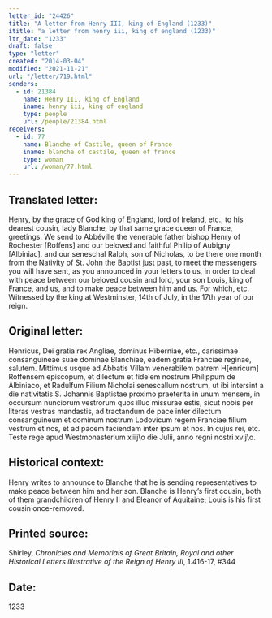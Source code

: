 ```yaml
---
letter_id: "24426"
title: "A letter from Henry III, king of England (1233)"
ititle: "a letter from henry iii, king of england (1233)"
ltr_date: "1233"
draft: false
type: "letter"
created: "2014-03-04"
modified: "2021-11-21"
url: "/letter/719.html"
senders:
  - id: 21384
    name: Henry III, king of England
    iname: henry iii, king of england
    type: people
    url: /people/21384.html
receivers:
  - id: 77
    name: Blanche of Castile, queen of France
    iname: blanche of castile, queen of france
    type: woman
    url: /woman/77.html
---
```

<h2> Translated letter:</h2>Henry, by the grace of God king of England, lord of Ireland, etc., to his dearest cousin, lady Blanche, by that same grace queen of France, greetings.
We send to Abbéville the venerable father bishop Henry of Rochester [Roffens] and our beloved and faithful Philip of Aubigny [Albiniac], and our seneschal Ralph, son of Nicholas, to be there one month from the Nativity of St. John the Baptist just past, to meet the messengers you will have sent, as you announced in your letters to us, in order to deal with peace between our beloved cousin and lord, your son Louis, king of France, and us, and to make peace between him and us.  For which, etc.
Witnessed by the king at Westminster, 14th of July, in the 17th year of our reign.
<h2 class="mt-4"> Original letter:</h2>Henricus, Dei gratia rex Angliae, dominus Hiberniae, etc., carissimae consanguineae suae dominae Blanchiae, eadem gratia Franciae reginae, salutem.
Mittimus usque ad Abbatis Villam venerabilem patrem
H[enricum] Roffensem episcopum, et dilectum et fidelem nostrum Philippum de Albiniaco, et Radulfum Filium Nicholai senescallum nostrum, ut ibi intersint a die nativitatis S. Johannis Baptistae proximo praeterita in unum mensem, in occursum nunciorum vestrorum quos illuc missurae estis, sicut nobis per literas vestras mandastis, ad tractandum de pace inter dilectum consanguineum et dominum nostrum Lodovicum regem Franciae filium vestrum et nos, et ad pacem faciendam inter ipsum et nos.  In cujus rei, etc.
Teste rege apud Westmonasterium xiiij\o die Julii, anno regni nostri xvij\o.
<h2 class="mt-4"> Historical context:</h2>Henry writes to announce to Blanche that he is sending representatives to make peace between him and her son.  Blanche is Henry’s first cousin, both of them grandchildren of Henry II and Eleanor of Aquitaine; Louis is his first cousin once-removed.
<h2 class="mt-4"> Printed source:</h2><p>Shirley, <em>Chronicles and Memorials of Great Britain, Royal and other Historical Letters illustrative of the Reign of Henry III</em>, 1.416-17, #344</p><h2 class="mt-4"> Date:</h2>1233